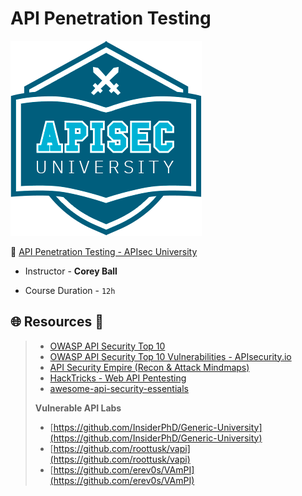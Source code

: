 # API Penetration Testing

![apisecuniversity.com - © APIsec.ai](.gitbook/assets/63e3ea0d1639251811a61dc3_apisec-u-logo.png)

🔗 [API Penetration Testing - APIsec University](https://university.apisec.ai/products/api-penetration-testing)

- Instructor - **Corey Ball**

- Course Duration - `12h`

## 🌐 Resources 🔗

> - [OWASP API Security Top 10](https://owasp.org/API-Security/editions/2023/en/0x00-header/)
> - [OWASP API Security Top 10 Vulnerabilities - APIsecurity.io](https://apisecurity.io/owasp-api-security-top-10/)
> - [API Security Empire (Recon & Attack Mindmaps)](https://github.com/Cyber-Guy1/API-SecurityEmpire#️-api-security-empire)
> - [HackTricks - Web API Pentesting](https://book.hacktricks.xyz/network-services-pentesting/pentesting-web/web-api-pentesting)
> - [awesome-api-security-essentials](https://github.com/JBAhire/awesome-api-security-essentials)
>
> **Vulnerable API Labs**
>
> - [https://github.com/InsiderPhD/Generic-University](https://github.com/InsiderPhD/Generic-University)
> - [https://github.com/roottusk/vapi](https://github.com/roottusk/vapi)
> - [https://github.com/erev0s/VAmPI](https://github.com/erev0s/VAmPI)



